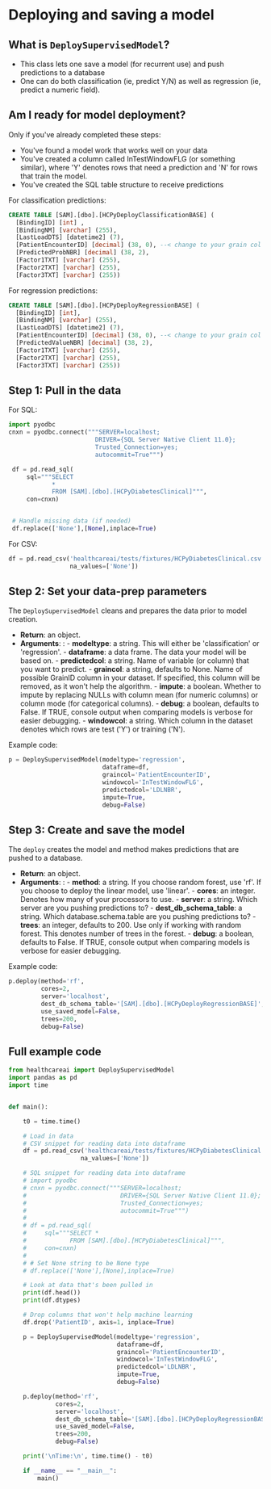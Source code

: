 # Deploying and saving a model

## What is `DeploySupervisedModel`?

-   This class lets one save a model (for recurrent use) and push
    predictions to a database
-   One can do both classification (ie, predict Y/N) as well as
    regression (ie, predict a numeric field).

## Am I ready for model deployment?

Only if you've already completed these steps:

-   You've found a model work that works well on your data
-   You've created a column called InTestWindowFLG (or something
    similar), where 'Y' denotes rows that need a prediction and 'N' for
    rows that train the model.
-   You've created the SQL table structure to receive predictions

For classification predictions:

```sql
CREATE TABLE [SAM].[dbo].[HCPyDeployClassificationBASE] (
  [BindingID] [int] , 
  [BindingNM] [varchar] (255), 
  [LastLoadDTS] [datetime2] (7), 
  [PatientEncounterID] [decimal] (38, 0), --< change to your grain col
  [PredictedProbNBR] [decimal] (38, 2),
  [Factor1TXT] [varchar] (255), 
  [Factor2TXT] [varchar] (255), 
  [Factor3TXT] [varchar] (255))
```

For regression predictions:

```sql
CREATE TABLE [SAM].[dbo].[HCPyDeployRegressionBASE] (
  [BindingID] [int], 
  [BindingNM] [varchar] (255), 
  [LastLoadDTS] [datetime2] (7), 
  [PatientEncounterID] [decimal] (38, 0), --< change to your grain col
  [PredictedValueNBR] [decimal] (38, 2), 
  [Factor1TXT] [varchar] (255), 
  [Factor2TXT] [varchar] (255), 
  [Factor3TXT] [varchar] (255))
```

## Step 1: Pull in the data

For SQL:

```python
import pyodbc
cnxn = pyodbc.connect("""SERVER=localhost;
                        DRIVER={SQL Server Native Client 11.0};
                        Trusted_Connection=yes;
                        autocommit=True""")

 df = pd.read_sql(
     sql="""SELECT
            *
            FROM [SAM].[dbo].[HCPyDiabetesClinical]""",
     con=cnxn)


 # Handle missing data (if needed)
 df.replace(['None'],[None],inplace=True)
```

For CSV:

```python
df = pd.read_csv('healthcareai/tests/fixtures/HCPyDiabetesClinical.csv',
                 na_values=['None'])
```

## Step 2: Set your data-prep parameters

The `DeploySupervisedModel` cleans and prepares the data prior to model
creation.

-   **Return**: an object.
-   **Arguments**:
    :   -   **modeltype**: a string. This will either be
            'classification' or 'regression'.
        -   **dataframe**: a data frame. The data your model will be based on.
        -   **predictedcol**: a string. Name of variable (or column)
            that you want to predict.
        -   **graincol**: a string, defaults to None. Name of possible
            GrainID column in your dataset. If specified, this column
            will be removed, as it won't help the algorithm.
        -   **impute**: a boolean. Whether to impute by replacing NULLs
            with column mean (for numeric columns) or column mode (for
            categorical columns).
        -   **debug**: a boolean, defaults to False. If TRUE, console
            output when comparing models is verbose for easier
            debugging.
        -   **windowcol**: a string. Which column in the dataset denotes
            which rows are test ('Y') or training ('N').

Example code:

```python
p = DeploySupervisedModel(modeltype='regression',
                          dataframe=df,
                          graincol='PatientEncounterID',
                          windowcol='InTestWindowFLG',
                          predictedcol='LDLNBR',
                          impute=True,
                          debug=False)
```

## Step 3: Create and save the model

The `deploy` creates the model and method makes predictions that are
pushed to a database.

-   **Return**: an object.
-   **Arguments**:
    :   -   **method**: a string. If you choose random forest, use 'rf'.
            If you choose to deploy the linear model, use 'linear'.
        -   **cores**: an integer. Denotes how many of your processors
            to use.
        -   **server**: a string. Which server are you pushing
            predictions to?
        -   **dest\_db\_schema\_table**: a string. Which
            database.schema.table are you pushing predictions to?
        -   **trees**: an integer, defaults to 200. Use only if working
            with random forest. This denotes number of trees in the
            forest.
        -   **debug**: a boolean, defaults to False. If TRUE, console
            output when comparing models is verbose for easier
            debugging.

Example code:

```python
p.deploy(method='rf',
         cores=2,
         server='localhost',
         dest_db_schema_table='[SAM].[dbo].[HCPyDeployRegressionBASE]',
         use_saved_model=False,
         trees=200,
         debug=False)
```

## Full example code

```python
from healthcareai import DeploySupervisedModel
import pandas as pd
import time


def main():

    t0 = time.time()

    # Load in data
    # CSV snippet for reading data into dataframe
    df = pd.read_csv('healthcareai/tests/fixtures/HCPyDiabetesClinical.csv',
                    na_values=['None'])

    # SQL snippet for reading data into dataframe
    # import pyodbc
    # cnxn = pyodbc.connect("""SERVER=localhost;
    #                          DRIVER={SQL Server Native Client 11.0};
    #                          Trusted_Connection=yes;
    #                          autocommit=True""")
    #
    # df = pd.read_sql(
    #     sql="""SELECT *
    #            FROM [SAM].[dbo].[HCPyDiabetesClinical]""",
    #     con=cnxn)
    #
    # # Set None string to be None type
    # df.replace(['None'],[None],inplace=True)

    # Look at data that's been pulled in
    print(df.head())
    print(df.dtypes)

    # Drop columns that won't help machine learning
    df.drop('PatientID', axis=1, inplace=True)

    p = DeploySupervisedModel(modeltype='regression',
                              dataframe=df,
                              graincol='PatientEncounterID',
                              windowcol='InTestWindowFLG',
                              predictedcol='LDLNBR',
                              impute=True,
                              debug=False)

    p.deploy(method='rf',
             cores=2,
             server='localhost',
             dest_db_schema_table='[SAM].[dbo].[HCPyDeployRegressionBASE]',
             use_saved_model=False,
             trees=200,
             debug=False)

    print('\nTime:\n', time.time() - t0)

    if __name__ == "__main__":
        main()
``````
